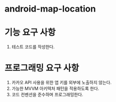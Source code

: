 # android-map-location
# 기능 요구 사항
1. 테스트 코드를 작성한다.
# 프로그래밍 요구 사항
1. 카카오 API 사용을 위한 앱 키를 외부에 노출하지 않는다.
2. 가능한 MVVM 아키텍처 패턴을 적용하도록 한다.
3. 코드 컨벤션을 준수하며 프로그래밍한다.
